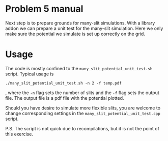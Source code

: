 # Problem 5 manual
Next step is to prepare grounds for many-slit simulations. With a library addon we can prepare a unit test for the many-slit simulation. Here we only make sure the potential we simulate is set up correctly on the grid.

# Usage
The code is mostly confined to the `many_slit_potential_unit_test.sh` script. Typical usage is
```
./many_slit_potential_unit_test.sh -n 2 -f temp.pdf
```
, where the `-n` flag sets the number of slits and the `-f` flag sets the output file. The output file is a pdf file with the potential plotted.

Should you have desire to simulate more flexible slits, you are welcome to change corresponding settings in the `many_slit_potential_unit_test.cpp` script.

P.S. The script is not quick due to recompilations, but it is not the point of this exercise.